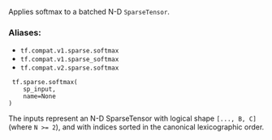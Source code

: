 Applies softmax to a batched N-D `SparseTensor`.
### Aliases:
- `tf.compat.v1.sparse.softmax`
- `tf.compat.v1.sparse_softmax`
- `tf.compat.v2.sparse.softmax`

```
 tf.sparse.softmax(
    sp_input,
    name=None
)
```
The inputs represent an N-D SparseTensor with logical shape `[..., B, C]` (where `N >= 2`), and with indices sorted in the canonical lexicographic order.
